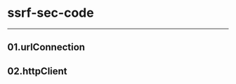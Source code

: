 # ssrf-sec-code

-------------------------------------------------

## 01.urlConnection

## 02.httpClient
